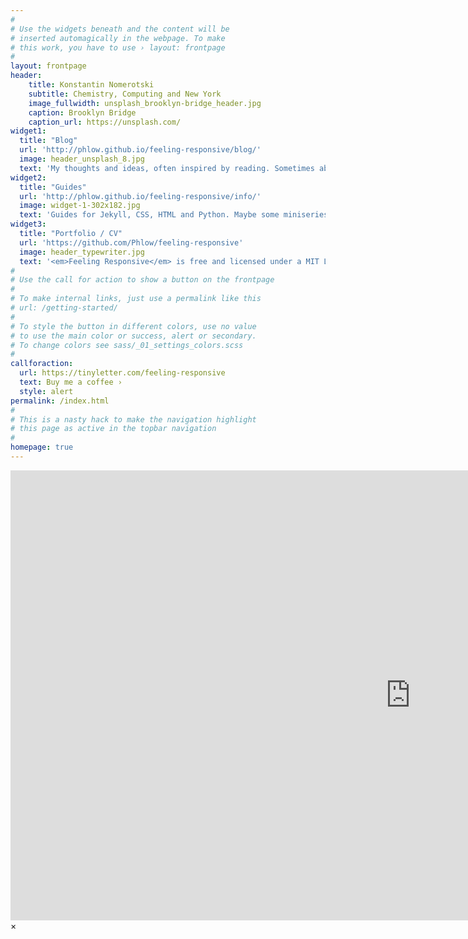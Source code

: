 ```yaml
---
#
# Use the widgets beneath and the content will be
# inserted automagically in the webpage. To make
# this work, you have to use › layout: frontpage
#
layout: frontpage 
header:
    title: Konstantin Nomerotski
    subtitle: Chemistry, Computing and New York
    image_fullwidth: unsplash_brooklyn-bridge_header.jpg
    caption: Brooklyn Bridge
    caption_url: https://unsplash.com/
widget1:
  title: "Blog"
  url: 'http://phlow.github.io/feeling-responsive/blog/'
  image: header_unsplash_8.jpg
  text: 'My thoughts and ideas, often inspired by reading. Sometimes about Chemistry, sometimes about Computing, possibly not at all'
widget2:
  title: "Guides"
  url: 'http://phlow.github.io/feeling-responsive/info/'
  image: widget-1-302x182.jpg
  text: 'Guides for Jekyll, CSS, HTML and Python. Maybe some miniseries to come.'
widget3:
  title: "Portfolio / CV"
  url: 'https://github.com/Phlow/feeling-responsive'
  image: header_typewriter.jpg
  text: '<em>Feeling Responsive</em> is free and licensed under a MIT License. Make it your own and start building. The code is well-documented and explains you how it works.'
#
# Use the call for action to show a button on the frontpage
#
# To make internal links, just use a permalink like this
# url: /getting-started/
#
# To style the button in different colors, use no value
# to use the main color or success, alert or secondary.
# To change colors see sass/_01_settings_colors.scss
#
callforaction:
  url: https://tinyletter.com/feeling-responsive
  text: Buy me a coffee ›
  style: alert
permalink: /index.html
#
# This is a nasty hack to make the navigation highlight
# this page as active in the topbar navigation
#
homepage: true
---
```


<div id="videoModal" class="reveal-modal large" data-reveal="">
  <div class="flex-video widescreen vimeo" style="display: block;">
    <iframe width="1280" height="720" src="https://www.youtube.com/embed/3b5zCFSmVvU" frameborder="0" allowfullscreen></iframe>
  </div>
  <a class="close-reveal-modal">&#215;</a>
</div>

